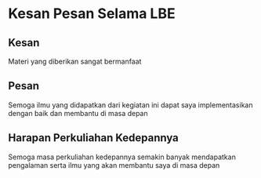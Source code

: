 # Kesan Pesan Selama LBE
## Kesan
Materi yang diberikan sangat bermanfaat
## Pesan
Semoga ilmu yang didapatkan dari kegiatan ini dapat saya implementasikan dengan baik dan membantu di masa depan

## Harapan Perkuliahan Kedepannya
Semoga masa perkuliahan kedepannya semakin banyak mendapatkan pengalaman serta ilmu yang akan membantu saya di masa depan